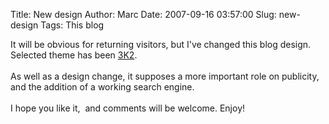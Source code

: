 Title: New design
Author: Marc
Date: 2007-09-16 03:57:00
Slug: new-design
Tags: This blog

It will be obvious for returning visitors, but I've changed this blog design. Selected theme has been [3K2](http://aydin.net/blog/2006/03/23/three-column-k2-theme-for-wordpress-3k2/).<br/><br/>As well as a design change, it supposes a more important role on publicity, and the addition of a working search engine.<br/><br/>I hope you like it,  and comments will be welcome. Enjoy!